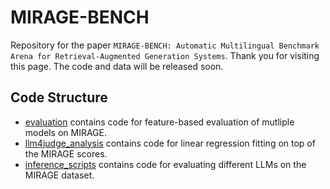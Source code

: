 # MIRAGE-BENCH

Repository for the paper `MIRAGE-BENCH: Automatic Multilingual Benchmark Arena for Retrieval-Augmented Generation Systems`. Thank you for visiting this page. The code and data will be released soon.


## Code Structure
- [evaluation](/evaluation/) contains code for feature-based evaluation of mutliple models on MIRAGE.
- [llm4judge_analysis](/llm4judge_analysis/) contains code for linear regression fitting on top of the MIRAGE scores.
- [inference_scripts](/inference_scripts/) contains code for evaluating different LLMs on the MIRAGE dataset.